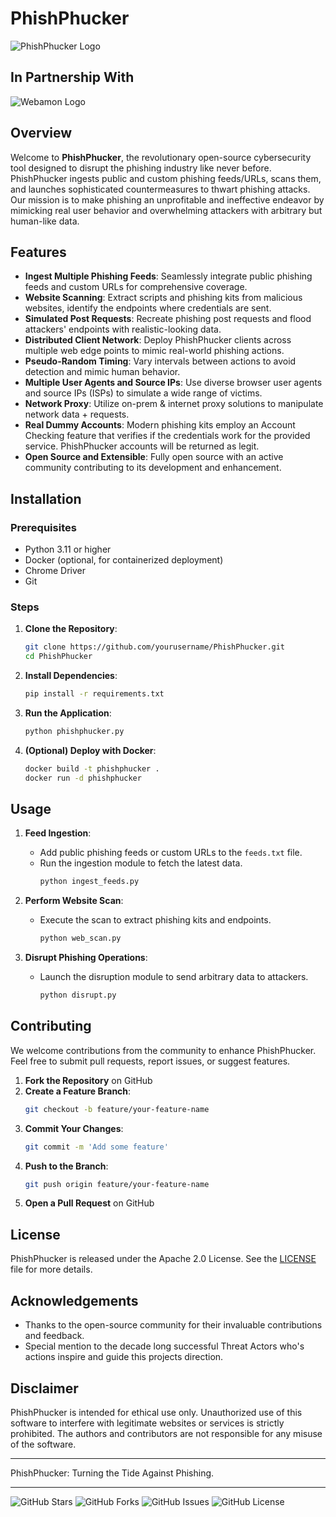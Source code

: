 # PhishPhucker

![PhishPhucker Logo](https://i.ibb.co/jD9dqMm/openart-image-5-C4-YIl-FF-1717586639754-raw.jpg)

## In Partnership With
![Webamon Logo](https://i.ibb.co/ggbMv7C/weblogo.png)

## Overview

Welcome to **PhishPhucker**, the revolutionary open-source cybersecurity tool designed to disrupt the phishing industry like never before. PhishPhucker ingests public and custom phishing feeds/URLs, scans them, and launches sophisticated countermeasures to thwart phishing attacks. Our mission is to make phishing an unprofitable and ineffective endeavor by mimicking real user behavior and overwhelming attackers with arbitrary but human-like data.

## Features

- **Ingest Multiple Phishing Feeds**: Seamlessly integrate public phishing feeds and custom URLs for comprehensive coverage.
- **Website Scanning**: Extract scripts and phishing kits from malicious websites, identify the endpoints where credentials are sent.
- **Simulated Post Requests**: Recreate phishing post requests and flood attackers' endpoints with realistic-looking data.
- **Distributed Client Network**: Deploy PhishPhucker clients across multiple web edge points to mimic real-world phishing actions.
- **Pseudo-Random Timing**: Vary intervals between actions to avoid detection and mimic human behavior.
- **Multiple User Agents and Source IPs**: Use diverse browser user agents and source IPs (ISPs) to simulate a wide range of victims.
- **Network Proxy**: Utilize on-prem & internet proxy solutions to manipulate network data + requests.
- **Real Dummy Accounts**: Modern phishing kits employ an Account Checking feature that verifies if the credentials work for the provided service. PhishPhucker accounts will be returned as legit.
- **Open Source and Extensible**: Fully open source with an active community contributing to its development and enhancement.

## Installation

### Prerequisites

- Python 3.11 or higher
- Docker (optional, for containerized deployment)
- Chrome Driver
- Git

### Steps

1. **Clone the Repository**:
   ```bash
   git clone https://github.com/yourusername/PhishPhucker.git
   cd PhishPhucker
   ```

2. **Install Dependencies**:
   ```bash
   pip install -r requirements.txt
   ```

3. **Run the Application**:
   ```bash
   python phishphucker.py
   ```

4. **(Optional) Deploy with Docker**:
   ```bash
   docker build -t phishphucker .
   docker run -d phishphucker
   ```

## Usage

1. **Feed Ingestion**:
   - Add public phishing feeds or custom URLs to the `feeds.txt` file.
   - Run the ingestion module to fetch the latest data.
     ```bash
     python ingest_feeds.py
     ```

2. **Perform Website Scan**:
   - Execute the scan to extract phishing kits and endpoints.
     ```bash
     python web_scan.py
     ```

3. **Disrupt Phishing Operations**:
   - Launch the disruption module to send arbitrary data to attackers.
     ```bash
     python disrupt.py
     ```

## Contributing

We welcome contributions from the community to enhance PhishPhucker. Feel free to submit pull requests, report issues, or suggest features.

1. **Fork the Repository** on GitHub
2. **Create a Feature Branch**:
   ```bash
   git checkout -b feature/your-feature-name
   ```
3. **Commit Your Changes**:
   ```bash
   git commit -m 'Add some feature'
   ```
4. **Push to the Branch**:
   ```bash
   git push origin feature/your-feature-name
   ```
5. **Open a Pull Request** on GitHub

## License

PhishPhucker is released under the Apache 2.0 License. See the [LICENSE](LICENSE) file for more details.

## Acknowledgements

- Thanks to the open-source community for their invaluable contributions and feedback.
- Special mention to the decade long successful Threat Actors who's actions inspire and guide this projects direction.

## Disclaimer

PhishPhucker is intended for ethical use only. Unauthorized use of this software to interfere with legitimate websites or services is strictly prohibited. The authors and contributors are not responsible for any misuse of the software.


---

PhishPhucker: Turning the Tide Against Phishing.

---

![GitHub Stars](https://img.shields.io/github/stars/php-p/PhishPhucker?style=social)
![GitHub Forks](https://img.shields.io/github/forks/php-p/PhishPhucker?style=social)
![GitHub Issues](https://img.shields.io/github/issues/php-p/PhishPhucker)
![GitHub License](https://img.shields.io/github/license/php-p/PhishPhucker)


